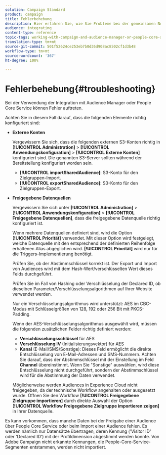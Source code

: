 ```yaml
---
solution: Campaign Standard
product: campaign
title: Fehlerbehebung
description: Hier erfahren Sie, wie Sie Probleme bei der gemeinsamen Nutzung von Ressourcen beheben können.
audience: integrating
content-type: reference
topic-tags: working-with-campaign-and-audience-manager-or-people-core-service
translation-type: tm+mt
source-git-commit: 501f52624ce253eb7b0d36d908ac8502cf1d3b48
workflow-type: tm+mt
source-wordcount: '367'
ht-degree: 100%

---
```



# Fehlerbehebung{#troubleshooting}

Bei der Verwendung der Integration mit Audience Manager oder People Core Service können Fehler auftreten.

Achten Sie in diesem Fall darauf, dass die folgenden Elemente richtig konfiguriert sind:

* **Externe Konten**

   Vergewissern Sie sich, dass die folgenden externen S3-Konten richtig in **[!UICONTROL Administration]** > **[!UICONTROL Anwendungskonfiguration]** > **[!UICONTROL Externe Konten]** konfiguriert sind. Die genannten S3-Server sollten während der Bereitstellung konfiguriert worden sein.

   * **[!UICONTROL importSharedAudience]**: S3-Konto für den Zielgruppen-Import.
   * **[!UICONTROL exportSharedAudience]**: S3-Konto für den Zielgruppen-Export.

* **Freigegebene Datenquellen**

   Vergewissern Sie sich unter **[!UICONTROL Administration]** > **[!UICONTROL Anwendungskonfiguration]** > **[!UICONTROL Freigegebene Datenquellen]**, dass die freigegebene Datenquelle richtig konfiguriert ist.

   Wenn mehrere Datenquellen definiert sind, wird die Option **[!UICONTROL Priorität]** verwendet. Mit dieser Option wird festgelegt, welche Datenquelle mit den entsprechend der definierten Reihenfolge erhaltenen Alias abgeglichen wird. **[!UICONTROL Priorität]** wird nur für die Triggers-Implementierung benötigt.

   Prüfen Sie, ob der Abstimmschlüssel korrekt ist. Der Export und Import von Audiences wird mit dem Hash-Wert/verschlüsselten Wert dieses Felds durchgeführt.

   Prüfen Sie im Fall von Hashing oder Verschlüsselung der Declared ID, ob dieselben Parameter/Verschlüsselungsalgorithmen auf Ihrer Website verwendet werden.

   Nur ein Verschlüsselungsalgorithmus wird unterstützt: AES im CBC-Modus mit Schlüsselgrößen von 128, 192 oder 256 Bit mit PKCS-Padding.

   Wenn der AES-Verschlüsselungsalgorithmus ausgewählt wird, müssen die folgenden zusätzlichen Felder richtig definiert werden:

   * **Verschlüsselungsschlüssel** für AES
   * **Verschlüsselung IV** (Initialisierungsvektor) für AES
   * **Kanal** (E-Mail/SMS/Sonstige): Dieses Feld ermöglicht die direkte Entschlüsselung von E-Mail-Adressen und SMS-Nummern. Achten Sie darauf, dass der Abstimmschlüssel mit der Einstellung im Feld **Channel** übereinstimmt. Wenn Sie &quot;Sonstige&quot; auswählen, wird diese Entschlüsselung nicht durchgeführt, sondern der Abstimmschlüssel wird für die Abstimmung der Daten verwendet.

   Möglicherweise werden Audiences in Experience Cloud nicht freigegeben, da der technische Workflow angehalten oder ausgesetzt wurde. Öffnen Sie den Workflow **[!UICONTROL Freigegebene Zielgruppe importieren]** durch direkte Auswahl der Option **[!UICONTROL Workflow Freigegebene Zielgruppe importieren zeigen]** in Ihrer Datenquelle.

Es kann vorkommen, dass manche Daten bei der Freigabe einer Audience über People Core Service oder beim Import einer Audience fehlen. Es werden nämlich nur Datensätze übertragen, deren Kennung (&#39;Visitor ID&#39; oder &#39;Declared ID&#39;) mit der Profildimension abgestimmt werden konnte. Von Adobe Campaign nicht erkannte Kennungen, die People-Core-Service-Segmenten entstammen, werden nicht importiert.
